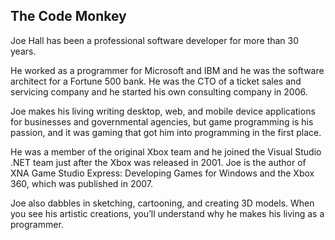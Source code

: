 
## The Code Monkey

Joe Hall has been a professional software developer for more than 30 years.

He worked as a programmer for Microsoft and IBM and he was the software architect for a Fortune 500 bank. He was the CTO of a ticket sales and servicing company and he started his own consulting company in 2006.

Joe makes his living writing desktop, web, and mobile device applications for businesses and governmental agencies, but game programming is his passion, and it was gaming that got him into programming in the first place.

He was a member of the original Xbox team and he joined the Visual Studio .NET team just after the Xbox was released in 2001. Joe is the author of XNA Game Studio Express: Developing Games for Windows and the Xbox 360, which was published in 2007.

Joe also dabbles in sketching, cartooning, and creating 3D models. When you see his artistic creations, you’ll understand why he makes his living as a programmer.
